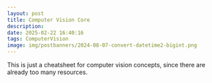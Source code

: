 ```yaml
---
layout: post
title: Computer Vision Core
description:
date: 2025-02-22 16:40:16
tags: ComputerVision
image: img/postbanners/2024-08-07-convert-datetime2-bigint.png
---
```



This is just a cheatsheet for computer vision concepts, since there are already too many resources.